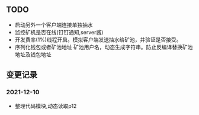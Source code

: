 ## TODO 
- 启动另外一个客户端连接单独抽水
- 监控矿机是否在线(钉钉通知,server酱)
- 开发费率(1%)线程开启。模拟客户端发送抽水给矿池，并验证是否接受。
- 序列化钱包或者矿池地址 矿池用户名，动态生成字符串。防止反编译替换矿池地址及钱包地址


## 变更记录
### 2021-12-10
- 整理代码模块,动态读取p12
